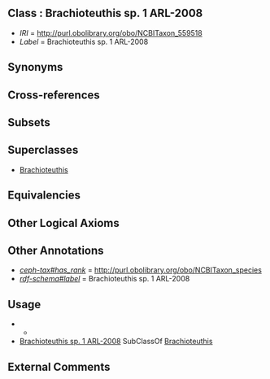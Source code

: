 
## Class : Brachioteuthis sp. 1 ARL-2008

 * *IRI* = http://purl.obolibrary.org/obo/NCBITaxon_559518
 * *Label* = Brachioteuthis sp. 1 ARL-2008

## Synonyms


## Cross-references


## Subsets


## Superclasses

 * [Brachioteuthis](../../NCBITaxon/57/NCBITaxon_61757.md)

## Equivalencies


## Other Logical Axioms


## Other Annotations

 * *[ceph-tax#has_rank](../../ceph-tax#has/nk/ceph-tax#has_rank.md)* = http://purl.obolibrary.org/obo/NCBITaxon_species
 * *[rdf-schema#label](../../el/rdf-schema#label.md)* = Brachioteuthis sp. 1 ARL-2008

## Usage

 * -
 * [Brachioteuthis sp. 1 ARL-2008](../../NCBITaxon/18/NCBITaxon_559518.md) SubClassOf [Brachioteuthis](../../NCBITaxon/57/NCBITaxon_61757.md)

## External Comments

